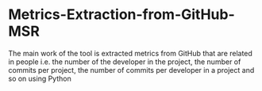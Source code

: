 # Metrics-Extraction-from-GitHub-MSR
The main work of the tool is extracted metrics from GitHub that are related in people i.e. the number of the developer in the project, the number of commits per project, the number of commits per developer in a project and so on using Python
